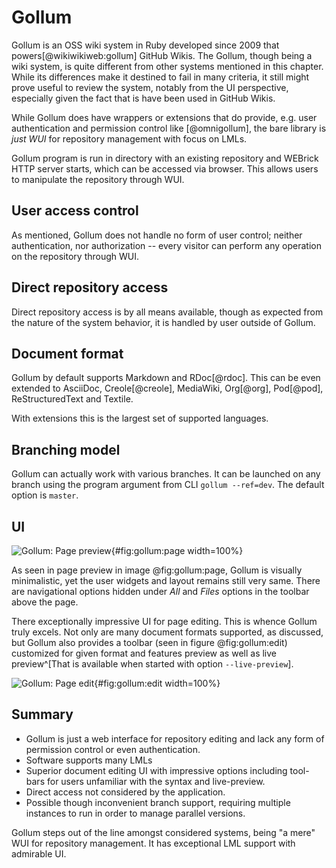 # Gollum

Gollum is an OSS wiki system in Ruby developed since 2009 that powers[@wikiwikiweb:gollum] GitHub Wikis.
The Gollum, though being a wiki system, is quite different from other systems mentioned in this chapter.
While its differences make it destined to fail in many criteria, it still might prove useful to review the system, notably from the UI perspective, especially given the fact that is have been used in GitHub Wikis.

While Gollum does have wrappers or extensions that do provide, e.g. user authentication and permission control like [@omnigollum], the bare library is _just WUI_ for repository management with focus on LMLs.

Gollum program is run in directory with an existing repository and WEBrick HTTP server starts, which can be accessed via browser.
This allows users to manipulate the repository through WUI.

## User access control

As mentioned, Gollum does not handle no form of user control; neither authentication, nor authorization -- every visitor can perform any operation on the repository through WUI.

## Direct repository access

Direct repository access is by all means available, though as expected from the nature of the system behavior, it is handled by user outside of Gollum.

## Document format

Gollum by default supports Markdown and RDoc[@rdoc].
This can be even extended to AsciiDoc, Creole[@creole], MediaWiki, Org[@org], Pod[@pod], ReStructuredText and Textile.

With extensions this is the largest set of supported languages.

## Branching model

Gollum can actually work with various branches.
It can be launched on any branch using the program argument from CLI `gollum --ref=dev`.
The default option is `master`.

## UI

![Gollum: Page preview](./src/assets/images/gollum-page){#fig:gollum:page width=100%}

As seen in page preview in image @fig:gollum:page, Gollum is visually minimalistic, yet the user widgets and layout remains still very same.
There are navigational options hidden under _All_ and _Files_ options in the toolbar above the page.

There exceptionally impressive UI for page editing.
This is whence Gollum truly excels.
Not only are many document formats supported, as discussed, but Gollum also provides a toolbar (seen in figure @fig:gollum:edit) customized for given format and features preview as well as live preview^[That is available when started with option `--live-preview`].

![Gollum: Page edit](./src/assets/images/gollum-edit){#fig:gollum:edit width=100%}


## Summary

- Gollum is just a web interface for repository editing and lack any form of permission control or even authentication.
- Software supports many LMLs
- Superior document editing UI with impressive options including tool-bars for users unfamiliar with the syntax and live-preview.
- Direct access not considered by the application.
- Possible though inconvenient branch support, requiring multiple instances to run in order to manage parallel versions.

Gollum steps out of the line amongst considered systems, being "a mere" WUI for repository management.
It has exceptional LML support with admirable UI.

